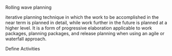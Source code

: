 Rolling wave planning

 iterative planning technique in which the work to be accomplished in the near term is 
planned in detail, while work further in the future is planned at a higher level.  It is a form of progressive elaboration 
applicable to work packages, planning packages, and release planning when using an agile or waterfall approach.


 Define Activities
 
